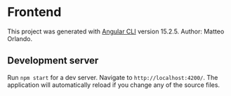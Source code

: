 # Frontend

This project was generated with [Angular CLI](https://github.com/angular/angular-cli) version 15.2.5. Author: Matteo Orlando.
## Development server

Run `npm start` for a dev server. Navigate to `http://localhost:4200/`. The application will automatically reload if you change any of the source files.

